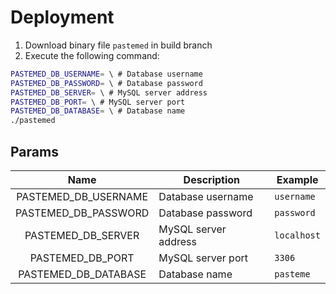 # Deployment

1. Download binary file `pastemed` in build branch
2. Execute the following command:

```bash
PASTEMED_DB_USERNAME= \ # Database username
PASTEMED_DB_PASSWORD= \ # Database password
PASTEMED_DB_SERVER= \ # MySQL server address
PASTEMED_DB_PORT= \ # MySQL server port
PASTEMED_DB_DATABASE= \ # Database name
./pastemed
```

## Params

| Name | Description | Example |
| :---: | --- | --- |
| PASTEMED_DB_USERNAME | Database username | `username` |
| PASTEMED_DB_PASSWORD | Database password | `password` |
| PASTEMED_DB_SERVER | MySQL server address | `localhost` |
| PASTEMED_DB_PORT | MySQL server port | `3306` |
| PASTEMED_DB_DATABASE | Database name | `pasteme` |
